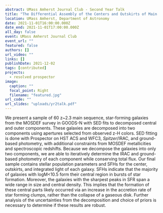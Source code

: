 ```yaml
---
abstract: UMass Amherst Journal Club - Second Year Talk
title: "The Differential Assembly of the Centers and Outskirts of Main Sequence Galaxies at z~2.3"
location: UMass Amherst, Department of Astronomy
date: 2021-11-01T16:00:00.000Z
date_end: 2021-11-01T17:00:00.000Z
all_day: false
event: UMass Amherst Journal Club
event_url: ""
featured: false
authors: []
url_video: ""
links: []
publishDate: 2021-12-02
tags: [contributed]
projects:
  - resolved prospector
image:
  caption: ""
  focal_point: Right
  filename: "featured.jpg"
url_code: ""
url_slides: "uploads/yr2talk.pdf"
---
```

We present a sample of 60 z~2.3 main sequence, star-forming galaxies from the MOSDEF survey in GOODS-N with SED fits to decomposed central and outer components. These galaxies are decomposed into two components using apertures selected from observed z-H colors. SED fitting is done with Prospector on HST ACS and WFC3, *Spitzer*/IRAC, and ground-based photometry, with additional constraints from MOSDEF metallicities and spectroscopic redshifts. Because we decompose the galaxies into only two components, we are able to iteratively determine the IRAC and ground-based photometry of each component while conserving total flux. Our final sample contains stellar population parameters and SFHs for the center, outskirts, and integrated light of each galaxy. SFHs indicate that the majority of galaxies with logM<10.5 form their central region in bursts of star formation. Moreover, the galaxies with the sharpest peaks in SFR span a wide range in size and central density. This implies that the formation of these central parts likely occurred via an increase in the accretion rate of star forming clumps, rather than the collapse of a gaseous disk. Further analysis of the uncertainties from the decomposition and choice of priors is necessary to determine if these results are robust.
